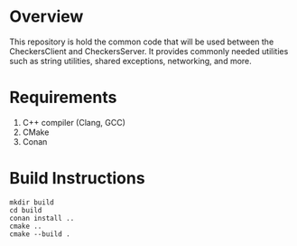 # Overview
This repository is hold the common code that will be used between the CheckersClient and CheckersServer. It provides commonly needed utilities such as string utilities, shared exceptions, networking, and more.

# Requirements
1. C++ compiler (Clang, GCC)
2. CMake
3. Conan

# Build Instructions
```
mkdir build
cd build
conan install ..
cmake ..
cmake --build .
```